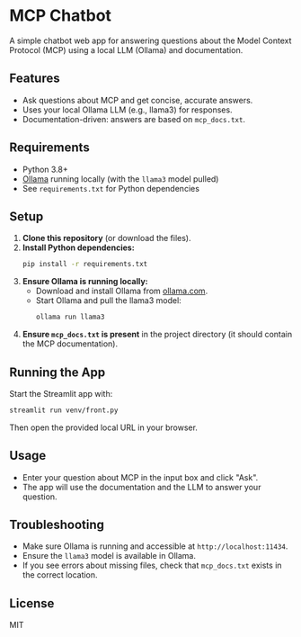 # MCP Chatbot

A simple chatbot web app for answering questions about the Model Context Protocol (MCP) using a local LLM (Ollama) and documentation.

## Features
- Ask questions about MCP and get concise, accurate answers.
- Uses your local Ollama LLM (e.g., llama3) for responses.
- Documentation-driven: answers are based on `mcp_docs.txt`.

## Requirements
- Python 3.8+
- [Ollama](https://ollama.com/) running locally (with the `llama3` model pulled)
- See `requirements.txt` for Python dependencies

## Setup
1. **Clone this repository** (or download the files).
2. **Install Python dependencies:**
   ```bash
   pip install -r requirements.txt
   ```
3. **Ensure Ollama is running locally:**
   - Download and install Ollama from [ollama.com](https://ollama.com/).
   - Start Ollama and pull the llama3 model:
     ```bash
     ollama run llama3
     ```
4. **Ensure `mcp_docs.txt` is present** in the project directory (it should contain the MCP documentation).

## Running the App
Start the Streamlit app with:
```bash
streamlit run venv/front.py
```

Then open the provided local URL in your browser.

## Usage
- Enter your question about MCP in the input box and click "Ask".
- The app will use the documentation and the LLM to answer your question.

## Troubleshooting
- Make sure Ollama is running and accessible at `http://localhost:11434`.
- Ensure the `llama3` model is available in Ollama.
- If you see errors about missing files, check that `mcp_docs.txt` exists in the correct location.

## License
MIT 